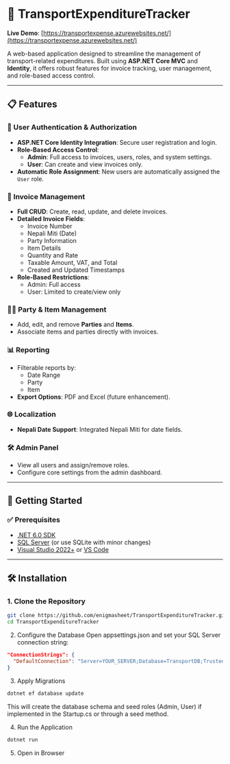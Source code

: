 # 🚚 TransportExpenditureTracker

**Live Demo**: [https://transportexpense.azurewebsites.net/](https://transportexpense.azurewebsites.net/)

A web-based application designed to streamline the management of transport-related expenditures. Built using **ASP.NET Core MVC** and **Identity**, it offers robust features for invoice tracking, user management, and role-based access control.

---

## 📋 Features

### 🔐 User Authentication & Authorization
- **ASP.NET Core Identity Integration**: Secure user registration and login.
- **Role-Based Access Control**:
  - **Admin**: Full access to invoices, users, roles, and system settings.
  - **User**: Can create and view invoices only.
- **Automatic Role Assignment**: New users are automatically assigned the `User` role.

### 🧾 Invoice Management
- **Full CRUD**: Create, read, update, and delete invoices.
- **Detailed Invoice Fields**:
  - Invoice Number
  - Nepali Miti (Date)
  - Party Information
  - Item Details
  - Quantity and Rate
  - Taxable Amount, VAT, and Total
  - Created and Updated Timestamps
- **Role-Based Restrictions**:
  - Admin: Full access
  - User: Limited to create/view only

### 🧑‍💼 Party & Item Management
- Add, edit, and remove **Parties** and **Items**.
- Associate items and parties directly with invoices.

### 📊 Reporting
- Filterable reports by:
  - Date Range
  - Party
  - Item
- **Export Options**: PDF and Excel (future enhancement).

### 🌐 Localization
- **Nepali Date Support**: Integrated Nepali Miti for date fields.

### 🛠️ Admin Panel
- View all users and assign/remove roles.
- Configure core settings from the admin dashboard.

---

## 🚀 Getting Started

### ✅ Prerequisites
- [.NET 6.0 SDK](https://dotnet.microsoft.com/download/dotnet/6.0)
- [SQL Server](https://www.microsoft.com/en-us/sql-server/sql-server-downloads) (or use SQLite with minor changes)
- [Visual Studio 2022+](https://visualstudio.microsoft.com/vs/) or [VS Code](https://code.visualstudio.com/)

---

## 🛠️ Installation

### 1. Clone the Repository

```bash
git clone https://github.com/enigmasheet/TransportExpenditureTracker.git
cd TransportExpenditureTracker
```
2. Configure the Database
Open appsettings.json and set your SQL Server connection string:

```json
"ConnectionStrings": {
  "DefaultConnection": "Server=YOUR_SERVER;Database=TransportDB;Trusted_Connection=True;MultipleActiveResultSets=true"
}
```
3. Apply Migrations
```bash
dotnet ef database update
```
This will create the database schema and seed roles (Admin, User) if implemented in the Startup.cs or through a seed method.

4. Run the Application
```bash
dotnet run
```
5. Open in Browser
